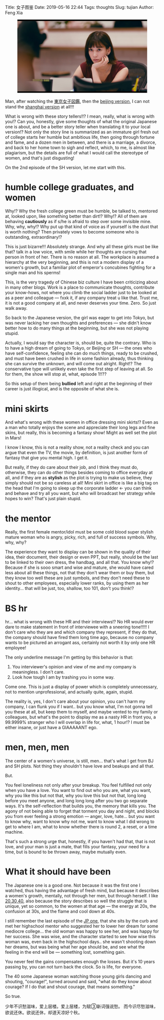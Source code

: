 Title: 女子图鉴
Date: 2019-05-16 22:44
Tags: thoughts
Slug: tujian
Author: Feng Xia


<figure class="col s12">
  <img src="images/tokyo%20girl.png"/>
</figure>


Man, after watching the [東京女子図鑑][1], then the [beijing
version][2], I can not stand the [shanghai version][3] at all!!!


What is wrong with these story tellers!!? I mean, really, what is
wrong with you!? Can you, honestly, give some thoughts of what the
original Japanese one is about, and be a better story teller when
translating it to your local version!? Not only the story line is
summarized as an immature girl fresh out of college starts her humble
but ambitious life, then going through fortune and fame, and a dozen
men in between, and there is a marriage, a divorce, and back to her
home town to sigh and reflect, which, to me, is almost like
plagiarism, but the details are full of what I would call the
stereotype of women, and that's just disgusting!

On the 2nd episode of the SH version, let me start with this. 

# humble college graduates, and women

Why!? Why the fresh college green must be humble, be talked to,
mentored at, looked upon, like something better than dirt!? Why!?
All of them are behaving **cautiously** as if s/he is afraid to step
over some invisible mine. Why, why, why!? Why put up that kind of
voice as if yourself is the dust that is worth nothing? Then privately
vows to become someone who is outstanding, extraordinary!? 

This is just bizarre!!! Absolutely strange. And why all these girls
must be like that? talk in a low voice, with smile while her thoughts
are cursing that person in front of her. There is no reason at
all. The workplace is assumed a hierarchy at the very beginning, and
this is not a modern display of a women's growth, but a familiar plot
of emperor's concubines fighting for a single man and his sperms!

This, is the very tragedy of Chinese biz culture I have been
criticizing about in many other blogs. Work is a place to communicate
thoughts, contribute your know-hows, not where you climb the social
ladder just to be looked at as a peer and colleague &mdash; fxxk it,
if any company treat u like that. Trust me, it is not a good company
at all, and never deserves your time. Zero. So just walk away.

So back to the Japanese version, the girl was eager to get into Tokyo,
but was never lacking her own thoughts and preferences &mdash; she
didn't know better how to do many things at the beginning, but she was
not playing stupid. 

Actually, I would say the character is, should be, quite the
contrary. Who is to have a high dream of going to Tokyo, or Beijing or
SH &mdash; the ones who have self-confidence, feeling she can do much
things, ready to be crushed, and must have been crushed in life in
some fashion already, thus thinking she can survive the unknown, and
will come out alright. Right!? The conservative type will unlikely
even take the first step of leaving at all. So for them, the show will
stop at, what, episode 1!!?? 

So this setup of them being **bullied** left and right at the
beginning of their career is just illogical, and is the opposite of
what she is.


# mini skirts

And what's wrong with these women in office dressing mini skirts!?
Even as a man who totally enjoys the scene and appreciate their long
legs and fine skins, but really, this is becoming a fantasy show!
Might as well set the plot in Mars!

I know I know, this is not a reality show, not a reality check and you
can argue that even the TV, the movie, by definition, is just another
form of fantasy that give you mental high. I get it. 

But really, if they do care about their job, and I think they must do,
otherwise, they can do other things besides coming to office everyday
at all, and if they are as **stylish** as the plot is trying to make
us believe, they simply should not be so careless at all! Mini skirt
in office is like a big tag on the head that I'm going to sleep up the
corporate ladder &larr; you can think and behave and try all you want,
but who will broadcast her strategy while hopes to win? That's just
plain stupid.

# the mentor

Really, the first female mentor/idol must be some cold blood super
stylish mature woman who is angry, picky, rich, and full of success
symbols. Why, why, why? 

The experience they want to display can be shown in the quality of
their idea, their document, their design or even PPT, but really,
should be the last to be linked to their own dress, the handbag, and
all that. You know why!? Because if she is sooo smart and wise and
mature, she would have cared less about all these things, not that
they don't wear them or buy them, but they know too well these are
just symbols, and they don't need these to shout to other employees,
especially lower ranks, by using them as her identity... that will be
just, too, shallow, too 101, don't you think!?

# BS hr

hr... what is wrong with these HR and their interviews!? No HR would
ever dare to make statement in front of interviewee with a sneering
tone!!!!! I don't care who they are and which company they represent,
if they do that, the company should have fired them long time ago,
because no company wants to be pictured an arrogant ass, certainly not
worth it by only one HR employee!

The only underline message I'm getting by this behavior is that:

1. You interviewer's opinion and view of me and my company is
   meaningless. I don't care.
2. Look how tough I am by trashing you in some way.

Come one. This is just a display of power which is completely
unnecessary, not to mention unprofessional, and actually quite, again,
stupid.

The reality is, yes, I don't care about your opinion, you can't harm
my company, I can flunk you if I want.. but you know what, I'm not
gonna tell you these at all, but keep them to myself, and maybe vented
to my family or colleagues, but what's the point to display me as a
nasty HR in front you, a 99.9999% stranger who I will overlap in life
for, what, 1 hour!? I must be either insane, or just have a GIAAAAANT
ego.

# men, men, men

The center of a women's universe, is still, men... that's what I get
from BJ and SH plots. Not thing they shouldn't have love and beakups
and all that.

But.

You feel loneliness not only after your breakup. You feel fulfilled
not only when you have a love. You want to find out who you are, what
you want, why you like this but not that, why you love this but not
that, long long before you meet anyone, and long long long after you
two go separate ways. It's the self-reflection that builds you, the
memory that kills you. The agony of not being able to forget that
torment you day and night, and blocks you from ever feeling a strong
emotion &mdash; anger, love, hate... but you want to know why, want to
know why not me, want to know what I did wrong to get to where I am,
what to know whether there is round 2, a reset, or a time machine.

That's such a strong urge that, honestly, if you haven't had that,
that is not love, and your man is just a mate, that fills your
fantasy, your need for a time, but is bound to be thrown away, maybe
mutually even.

# What it should have been

The Japanese one is a good one. Not because it was the first one I
watched, thus having the advantage of fresh mind, but because it
describes a women's growth, mentally, not through her men, but through
herself. I like [20,30,40][4], also because the story describes so
well the struggle that is unique, yet so common, to the women at that
age &mdash; the energy at 20s, the confusion at 30s, and the flame and
cool down at 40s.

I still remember the last episode of the [JP one][1], that she sits by
the curb and met her highschool mentor who suggested her to lower her
dream for some mediocre college... the old woman was happy to see her,
and was happy for her success. She was wise, and the character started
to see how wise this woman was, even back in the highschool days.. she
wasn't shooting down her dreams, but was being what her age should be,
and see what the feeling in the end will be &mdash; something lost,
something gain. 

You never feel the gains compensates enough the losses. But it's 10
years passing by, you can not turn back the clock. So is life, for
everyone.

The 40 some Japanese woman watching those young girls dancing and
shouting, "courage!", turned around and said, "what do they know about
courage? If I do that and shout courage, that means something."

So true. 

少年不识愁滋味，爱上层楼。爱上层楼，为赋③新词强说愁。 而今识尽愁滋味，
欲说还休。欲说还休，却道天凉好个秋。





[1]: https://www.amazon.co.jp/%E6%9D%B1%E4%BA%AC%E5%A5%B3%E5%AD%90%E5%9B%B3%E9%91%91%E3%82%B7%E3%83%BC%E3%82%BA%E3%83%B3%EF%BC%91/dp/B01MRVSJ77

[2]: https://www.youtube.com/watch?v=R8BR7KllsfM
[3]: https://www.youtube.com/watch?v=JCkPNFwjdAk
[4]: https://en.wikipedia.org/wiki/20_30_40

